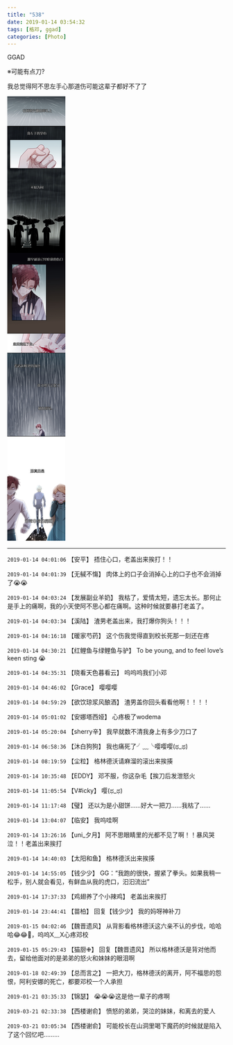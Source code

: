 ```yaml
---
title: "538"
date: 2019-01-14 03:54:32
tags: [格邓, ggad]
categories: [Photo]
---
```


<p>GGAD</p> 
<p>※可能有点刀?</p> 
<p>我总觉得阿不思左手心那道伤可能这辈子都好不了了</p>

![](https://raw.githubusercontent.com/alicewish/meowchain247/master/img_cVZNdzJtQk9JV2ZkT1RaRFlmRDE3NnkxWWdkMU5sMnIrWGNPMEQyZmdrQjRYc1VseVlXY1J3PT0.jpg)

---

`2019-01-14 04:01:06` 【安平】 捂住心口，老盖出来挨打！！

`2019-01-14 04:01:39` 【无戫不慯】 肉体上的口子会消掉心上的口子也不会消掉了😭😭

`2019-01-14 04:03:24` 【发展副业羊奶】 我枯了，爱情太短，遗忘太长。那何止是手上的痛啊，我的小天使阿不思心都在痛啊。这种时候就要暴打老盖了。

`2019-01-14 04:03:34` 【溪陆】 渣男老盖出来，我打爆你狗头！！！

`2019-01-14 04:16:18` 【暖家芍药】 这个伤我觉得直到校长死那一刻还在疼

`2019-01-14 04:30:21` 【红鲤鱼与绿鲤鱼与驴】 To be young, and to feel love’s keen sting 😭

`2019-01-14 04:35:31` 【晓看天色暮看云】 呜呜呜我们小邓

`2019-01-14 04:46:02` 【Grace】 嘤嘤嘤

`2019-01-14 04:59:29` 【欲饮琼浆风酿酒】 渣男盖你回头看看他啊！！！！

`2019-01-14 05:01:02` 【安娜塔西娅】 心疼极了wodema

`2019-01-14 05:20:04` 【sherry辛】 我早就数不清我身上有多少刀口了

`2019-01-14 06:58:36` 【沐白狗狗】 我也痛死了╯﹏╰嘤嘤嘤(ಥ\_ಥ)

`2019-01-14 08:19:59` 【尘粒】 格林德沃请麻溜的滚出来挨揍

`2019-01-14 10:35:48` 【EDDY】 邓不服，你这杂毛【挨刀后发泄怒火

`2019-01-14 11:05:54` 【V#icky】 嘤(ಥ\_ಥ)

`2019-01-14 11:17:48` 【璧】 还以为是小甜饼……好大一把刀……我枯了……

`2019-01-14 13:04:07` 【临安】 我呜哇啊

`2019-01-14 13:26:16` 【uni\_夕月】 阿不思眼睛里的光都不见了啊！！暴风哭泣！！老盖出来挨打

`2019-01-14 14:40:03` 【太阳和鱼】 格林德沃出来挨揍

`2019-01-14 14:55:05` 【钱少少】 GG：“我跑的很快，握紧了拳头。如果我稍一松手，别人就会看见，有鲜血从我的虎口，汩汩流出”

`2019-01-14 17:37:33` 【鸡翅养了个小辣鸡】 老盖出来挨打

`2019-01-14 23:44:41` 【苗柏】 回复【钱少少】 我的妈呀神补刀

`2019-01-15 04:02:46` 【魏晋遗风】 从背影看格林德沃这六亲不认的步伐，哈哈哈😂😂👿，呜呜X﹏X心疼邓校

`2019-01-15 05:29:43` 【猫厨✙】 回复【魏晋遗风】 所以格林德沃是背对他而去，留给他面对的是弟弟的怒火和妹妹的眼泪啊

`2019-01-18 02:49:39` 【总而言之】 一把大刀，格林德沃的离开，阿不福思的怨恨，阿利安娜的死亡，都要邓校一个人承担

`2019-01-21 03:35:33` 【锦瑟】 😭😭😭这是他一辈子的疼啊

`2019-03-21 02:33:38` 【西楼谢俞】 愤怒的弟弟，哭泣的妹妹，和离去的爱人

`2019-03-21 03:05:34` 【西楼谢俞】 可能校长在山洞里喝下魔药的时候就是陷入了这个回忆吧………
